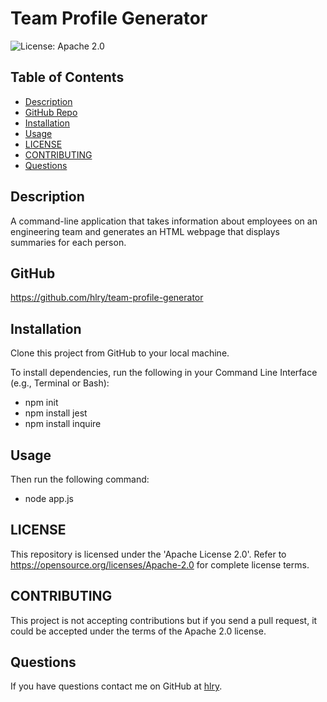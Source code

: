 # Team Profile Generator

![License: Apache 2.0](https://img.shields.io/badge/License-Apache%202.0-blue.svg)

## Table of Contents
* [Description](#Description)
* [GitHub Repo](#GitHub)
* [Installation](#Installation)
* [Usage](#Usage)
* [LICENSE](#LICENSE)
* [CONTRIBUTING](#CONTRIBUTING)
* [Questions](#Questions)

## Description
A command-line application that takes information about employees on an engineering team and generates an HTML webpage that displays summaries for each person.

## GitHub
https://github.com/hlry/team-profile-generator

## Installation
Clone this project from GitHub to your local machine.

To install dependencies, run the following in your Command Line Interface (e.g., Terminal or Bash):
- npm init
- npm install jest
- npm install inquire

## Usage
Then run the following command:
- node app.js

## LICENSE
This repository is licensed under the 'Apache License 2.0'.
Refer to https://opensource.org/licenses/Apache-2.0 for complete license terms.

## CONTRIBUTING
This project is not accepting contributions but if you send a pull request, it could be accepted under the terms of the Apache 2.0 license.

## Questions

If you have questions contact me on GitHub at [hlry](https://github.com/hlry).